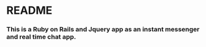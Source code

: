 # README

### This is a Ruby on Rails and Jquery app as an instant messenger and real time chat app.
